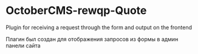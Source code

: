 # OctoberCMS-rewqp-Quote
Plugin for receiving a request through the form and output on the frontend 

Плагин был создан для отображения запросов из формы в админ панели сайта 
